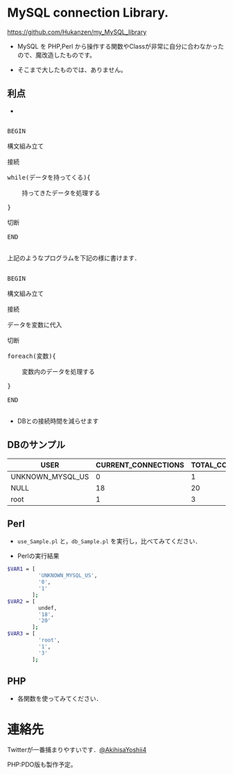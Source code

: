 # MySQL connection Library.
https://github.com/Hukanzen/my_MySQL_library

* MySQL を PHP,Perl から操作する関数やClassが非常に自分に合わなかったので、魔改造したものです。

* そこまで大したものでは、ありません。

## 利点
* 
<pre>

BEGIN

構文組み立て

接続

while(データを持ってくる){

    持ってきたデータを処理する

}

切断

END

</pre>

上記のようなプログラムを下記の様に書けます．

<pre>

BEGIN

構文組み立て

接続

データを変数に代入

切断

foreach(変数){

    変数内のデータを処理する

}

END

</pre>

* DBとの接続時間を減らせます



## DBのサンプル
|USER | CURRENT_CONNECTIONS | TOTAL_CONNECTIONS|
|-----|---------------------|------------------|
| UNKNOWN_MYSQL_US |                   0 |                 1 |
| NULL             |                  18 |                20 |
| root             |                   1 |                 3 |

## Perl
* `use_Sample.pl` と，`db_Sample.pl` を実行し，比べてみてください．

* Perlの実行結果
```bash
$VAR1 = [
          'UNKNOWN_MYSQL_US',
          '0',
          '1'
        ];
$VAR2 = [
          undef,
          '18',
          '20'
        ];
$VAR3 = [
          'root',
          '1',
          '3'
        ];
```
## PHP
* 各関数を使ってみてください．


# 連絡先
Twitterが一番捕まりやすいです．[@AkihisaYoshii4](https://twitter.com/AkihisaYoshii4)

PHP:PDO版も製作予定。
